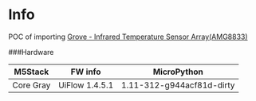 # Info
POC of importing [Grove - Infrared Temperature Sensor Array(AMG8833)](http://wiki.seeedstudio.com/Grove-Infrared_Temperature_Sensor_Array-AMG8833/)


###Hardware
                    
M5Stack       | FW info        | MicroPython
------------- | -------------  |-------------
Core Gray     | UiFlow 1.4.5.1 | 1.11-312-g944acf81d-dirty
